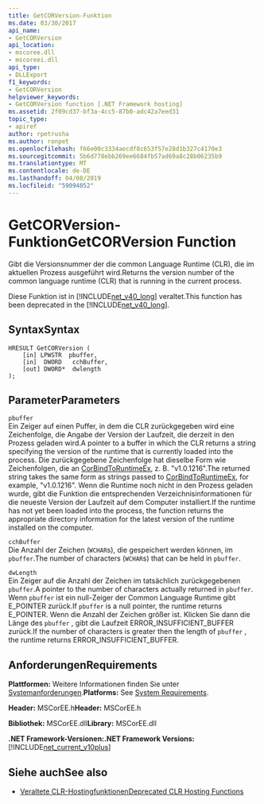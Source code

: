 ```yaml
---
title: GetCORVersion-Funktion
ms.date: 03/30/2017
api_name:
- GetCORVersion
api_location:
- mscoree.dll
- mscoreei.dll
api_type:
- DLLExport
f1_keywords:
- GetCORVersion
helpviewer_keywords:
- GetCORVersion function [.NET Framework hosting]
ms.assetid: 2f09cd37-bf3a-4cc5-87b0-adc42a7eed31
topic_type:
- apiref
author: rpetrusha
ms.author: ronpet
ms.openlocfilehash: f66e00c3334aecdf8c653f57e28d1b327c4170e3
ms.sourcegitcommit: 5b6d778ebb269ee6684fb57ad69a8c28b06235b9
ms.translationtype: MT
ms.contentlocale: de-DE
ms.lasthandoff: 04/08/2019
ms.locfileid: "59094052"
---
```

# <a name="getcorversion-function"></a><span data-ttu-id="80b26-102">GetCORVersion-Funktion</span><span class="sxs-lookup"><span data-stu-id="80b26-102">GetCORVersion Function</span></span>
<span data-ttu-id="80b26-103">Gibt die Versionsnummer der die common Language Runtime (CLR), die im aktuellen Prozess ausgeführt wird.</span><span class="sxs-lookup"><span data-stu-id="80b26-103">Returns the version number of the common language runtime (CLR) that is running in the current process.</span></span>  
  
 <span data-ttu-id="80b26-104">Diese Funktion ist in [!INCLUDE[net_v40_long](../../../../includes/net-v40-long-md.md)] veraltet.</span><span class="sxs-lookup"><span data-stu-id="80b26-104">This function has been deprecated in the [!INCLUDE[net_v40_long](../../../../includes/net-v40-long-md.md)].</span></span>  
  
## <a name="syntax"></a><span data-ttu-id="80b26-105">Syntax</span><span class="sxs-lookup"><span data-stu-id="80b26-105">Syntax</span></span>  
  
```  
HRESULT GetCORVersion (  
    [in] LPWSTR  pbuffer,  
    [in]  DWORD   cchBuffer,   
    [out] DWORD*  dwlength  
);   
```  
  
## <a name="parameters"></a><span data-ttu-id="80b26-106">Parameter</span><span class="sxs-lookup"><span data-stu-id="80b26-106">Parameters</span></span>  
 `pbuffer`  
 <span data-ttu-id="80b26-107">Ein Zeiger auf einen Puffer, in dem die CLR zurückgegeben wird eine Zeichenfolge, die Angabe der Version der Laufzeit, die derzeit in den Prozess geladen wird.</span><span class="sxs-lookup"><span data-stu-id="80b26-107">A pointer to a buffer in which the CLR returns a string specifying the version of the runtime that is currently loaded into the process.</span></span> <span data-ttu-id="80b26-108">Die zurückgegebene Zeichenfolge hat dieselbe Form wie Zeichenfolgen, die an [CorBindToRuntimeEx](../../../../docs/framework/unmanaged-api/hosting/corbindtoruntimeex-function.md), z. B. "v1.0.1216".</span><span class="sxs-lookup"><span data-stu-id="80b26-108">The returned string takes the same form as strings passed to [CorBindToRuntimeEx](../../../../docs/framework/unmanaged-api/hosting/corbindtoruntimeex-function.md), for example, "v1.0.1216".</span></span> <span data-ttu-id="80b26-109">Wenn die Runtime noch nicht in den Prozess geladen wurde, gibt die Funktion die entsprechenden Verzeichnisinformationen für die neueste Version der Laufzeit auf dem Computer installiert.</span><span class="sxs-lookup"><span data-stu-id="80b26-109">If the runtime has not yet been loaded into the process, the function returns the appropriate directory information for the latest version of the runtime installed on the computer.</span></span>  
  
 `cchBuffer`  
 <span data-ttu-id="80b26-110">Die Anzahl der Zeichen (`WCHAR`s), die gespeichert werden können, im `pbuffer`.</span><span class="sxs-lookup"><span data-stu-id="80b26-110">The number of characters (`WCHAR`s) that can be held in `pbuffer`.</span></span>  
  
 `dwLength`  
 <span data-ttu-id="80b26-111">Ein Zeiger auf die Anzahl der Zeichen im tatsächlich zurückgegebenen `pbuffer`.</span><span class="sxs-lookup"><span data-stu-id="80b26-111">A pointer to the number of characters actually returned in `pbuffer`.</span></span> <span data-ttu-id="80b26-112">Wenn `pbuffer` ist ein null-Zeiger der Common Language Runtime gibt E_POINTER zurück.</span><span class="sxs-lookup"><span data-stu-id="80b26-112">If `pbuffer` is a null pointer, the runtime returns E_POINTER.</span></span> <span data-ttu-id="80b26-113">Wenn die Anzahl der Zeichen größer ist. Klicken Sie dann die Länge des `pbuffer` , gibt die Laufzeit ERROR_INSUFFICIENT_BUFFER zurück.</span><span class="sxs-lookup"><span data-stu-id="80b26-113">If the number of characters is greater then the length of `pbuffer` , the runtime returns ERROR_INSUFFICIENT_BUFFER.</span></span>  
  
## <a name="requirements"></a><span data-ttu-id="80b26-114">Anforderungen</span><span class="sxs-lookup"><span data-stu-id="80b26-114">Requirements</span></span>  
 <span data-ttu-id="80b26-115">**Plattformen:** Weitere Informationen finden Sie unter [Systemanforderungen](../../../../docs/framework/get-started/system-requirements.md).</span><span class="sxs-lookup"><span data-stu-id="80b26-115">**Platforms:** See [System Requirements](../../../../docs/framework/get-started/system-requirements.md).</span></span>  
  
 <span data-ttu-id="80b26-116">**Header:** MSCorEE.h</span><span class="sxs-lookup"><span data-stu-id="80b26-116">**Header:** MSCorEE.h</span></span>  
  
 <span data-ttu-id="80b26-117">**Bibliothek:** MSCorEE.dll</span><span class="sxs-lookup"><span data-stu-id="80b26-117">**Library:** MSCorEE.dll</span></span>  
  
 **<span data-ttu-id="80b26-118">.NET Framework-Versionen:</span><span class="sxs-lookup"><span data-stu-id="80b26-118">.NET Framework Versions:</span></span>** [!INCLUDE[net_current_v10plus](../../../../includes/net-current-v10plus-md.md)]  
  
## <a name="see-also"></a><span data-ttu-id="80b26-119">Siehe auch</span><span class="sxs-lookup"><span data-stu-id="80b26-119">See also</span></span>

- [<span data-ttu-id="80b26-120">Veraltete CLR-Hostingfunktionen</span><span class="sxs-lookup"><span data-stu-id="80b26-120">Deprecated CLR Hosting Functions</span></span>](../../../../docs/framework/unmanaged-api/hosting/deprecated-clr-hosting-functions.md)
